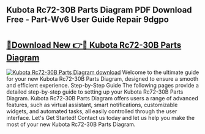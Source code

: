 ## Kubota Rc72-30B Parts Diagram PDF Download Free - Part-Wv6 User Guide Repair 9dgpo

# <h2><a href="http://dftmwa8.blite.top/?on=Kubota+Rc72-30B+Parts+Diagram">🔗Download New 👉🔴 Kubota Rc72-30B Parts Diagram</a></h2>

[![Kubota Rc72-30B Parts Diagram download](https://i.imgur.com/lujVjoI.png)](http://dftmwa8.blite.top/?on=Kubota+Rc72-30B+Parts+Diagram)
Welcome to the ultimate guide for your new Kubota Rc72-30B Parts Diagram, designed to ensure a smooth and efficient experience. Step-by-Step Guide The following pages provide a detailed step-by-step guide to setting up your Kubota Rc72-30B Parts Diagram. Kubota Rc72-30B Parts Diagram offers users a range of advanced features, such as virtual assistant, smart notifications, customizable widgets, and automated tasks, all easily controlled through the user interface. Let's Get Started! Contact us today and let us help you make the most of your new Kubota Rc72-30B Parts Diagram.
